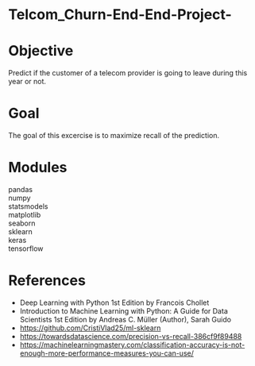 # Telcom_Churn-End-End-Project-

# Objective

Predict if the customer of a telecom provider is going to leave during this year or not.

# Goal

The goal of this excercise is to maximize recall of the prediction. 

# Modules
pandas<br>
numpy<br>
statsmodels<br>
matplotlib<br>
seaborn<br>
sklearn<br>
keras<br>
tensorflow<br>

# References

- Deep Learning with Python 1st Edition by Francois Chollet
- Introduction to Machine Learning with Python: A Guide for Data Scientists 1st Edition
by Andreas C. Müller (Author), Sarah Guido
- https://github.com/CristiVlad25/ml-sklearn
- https://towardsdatascience.com/precision-vs-recall-386cf9f89488
- https://machinelearningmastery.com/classification-accuracy-is-not-enough-more-performance-measures-you-can-use/

